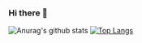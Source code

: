 ### Hi there 👋
![Anurag's github stats](https://github-readme-stats.vercel.app/api?username=AntonMZ&show_icons=true&theme=radical)
[![Top Langs](https://github-readme-stats.vercel.app/api/top-langs/?username=AntonMZ&layout=compact)](https://github.com/anuraghazra/github-readme-stats)
